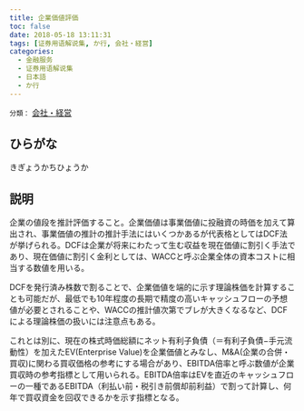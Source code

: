 ```yaml
---
title: 企業価値評価
toc: false
date: 2018-05-18 13:11:31
tags: [证券用语解说集, か行, 会社・経営]
categories:
  - 金融服务
  - 证券用语解说集
  - 日本語
  - か行
---
```


`分類：` [会社・経営](/tags/会社・経営/)

## ひらがな

きぎょうかちひょうか

## 説明

企業の値段を推計評価すること。企業価値は事業価値に投融資の時価を加えて算出され、事業価値の推計の推計手法にはいくつかあるが代表格としてはDCF法が挙げられる。DCFは企業が将来にわたって生む収益を現在価値に割引く手法であり、現在価値に割引く金利としては、WACCと呼ぶ企業全体の資本コストに相当する数値を用いる。

DCFを発行済み株数で割ることで、企業価値を端的に示す理論株価を計算することも可能だが、最低でも10年程度の長期で精度の高いキャッシュフローの予想値が必要とされることや、WACCの推計値次第でブレが大きくなるなど、DCFによる理論株価の扱いには注意点もある。

これとは別に、現在の株式時価総額にネット有利子負債（＝有利子負債−手元流動性）を加えたEV(Enterprise Value)を企業価値とみなし、M&A(企業の合併・買収)に関わる買収価格の参考にする場合があり、EBITDA倍率と呼ぶ数値が企業買収時の参考指標として用いられる。EBITDA倍率はEVを直近のキャッシュフローの一種であるEBITDA（利払い前・税引き前償却前利益）で割って計算し、何年で買収資金を回収できるかを示す指標となる。
